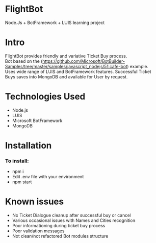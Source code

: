 # FlightBot
Node.Js + BotFramework + LUIS learning project

# Intro

FlightBot provides friendly and variative Ticket Buy process.<br />
Bot based on the (https://github.com/Microsoft/BotBuilder-Samples/tree/master/samples/javascript_nodejs/51.cafe-bot) example.<br />
Uses wide range of LUIS and BotFramework features. Successful Ticket Buys saves into MongoDB and available for User by request.


# Technologies Used
- Node.js
- LUIS
- Microsoft BotFramework
- MongoDB

# Installation

### To install:
- npm i
- Edit .env file with your environment
- npm start

# Known issues
- No Ticket Dialogue cleanup after successful buy or cancel
- Various occasional issues with Names and Cities recognition
- Poor informationing during ticket buy process
- Poor validation messages
- Not clean/not refactored Bot modules structure
